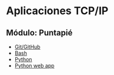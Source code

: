 # Aplicaciones TCP/IP


## Módulo: Puntapié
- [Git/GitHub](01-Git_Github/Readme.md)
- [Bash](02-Bash/Readme.md)
- [Python](03-Python/Readme.md)
- [Python web app](04-Python-web-apps/Readme.md)
